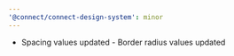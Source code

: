 ```yaml
---
'@connect/connect-design-system': minor
---
```


- Spacing values updated - Border radius values updated
